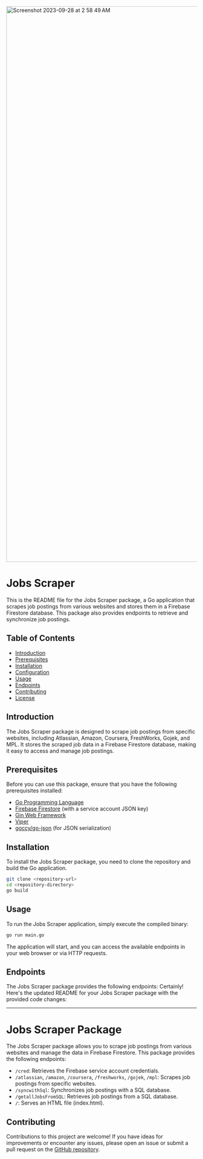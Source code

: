 <img width="1470" alt="Screenshot 2023-09-28 at 2 58 49 AM" src="https://github.com/Pavel401/Jobs-Scraper/assets/47685150/e47e5503-f824-47a2-ad63-ed66c298f350">


# Jobs Scraper 

This is the README file for the Jobs Scraper package, a Go application that scrapes job postings from various websites and stores them in a Firebase Firestore database. This package also provides endpoints to retrieve and synchronize job postings.

## Table of Contents

- [Introduction](#introduction)
- [Prerequisites](#prerequisites)
- [Installation](#installation)
- [Configuration](#configuration)
- [Usage](#usage)
- [Endpoints](#endpoints)
- [Contributing](#contributing)
- [License](#license)

## Introduction

The Jobs Scraper package is designed to scrape job postings from specific websites, including Atlassian, Amazon, Coursera, FreshWorks, Gojek, and MPL. It stores the scraped job data in a Firebase Firestore database, making it easy to access and manage job postings.

## Prerequisites

Before you can use this package, ensure that you have the following prerequisites installed:

- [Go Programming Language](https://golang.org/)
- [Firebase Firestore](https://firebase.google.com/docs/firestore) (with a service account JSON key)
- [Gin Web Framework](https://github.com/gin-gonic/gin)
- [Viper](https://github.com/spf13/viper)
- [goccy/go-json](https://github.com/goccy/go-json) (for JSON serialization)

## Installation

To install the Jobs Scraper package, you need to clone the repository and build the Go application.

```bash
git clone <repository-url>
cd <repository-directory>
go build
```

## Usage

To run the Jobs Scraper application, simply execute the compiled binary:

```bash
go run main.go
```

The application will start, and you can access the available endpoints in your web browser or via HTTP requests.

## Endpoints

The Jobs Scraper package provides the following endpoints:
Certainly! Here's the updated README for your Jobs Scraper package with the provided code changes:

---

# Jobs Scraper Package

The Jobs Scraper package allows you to scrape job postings from various websites and manage the data in Firebase Firestore. This package provides the following endpoints:

- `/cred`: Retrieves the Firebase service account credentials.
- `/atlassian`, `/amazon`, `/coursera`, `/freshworks`, `/gojek`, `/mpl`: Scrapes job postings from specific websites.
- `/syncwithSql`: Synchronizes job postings with a SQL database.
- `/getallJobsFromSQL`: Retrieves job postings from a SQL database.
- `/`: Serves an HTML file (index.html).



## Contributing

Contributions to this project are welcome! If you have ideas for improvements or encounter any issues, please open an issue or submit a pull request on the [GitHub repository](https://github.com/Pavel401/Jobs-Scraper).
